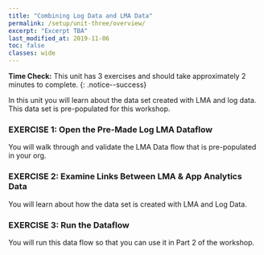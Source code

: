 ```yaml
---
title: "Combining Log Data and LMA Data"
permalink: /setup/unit-three/overview/
excerpt: "Excerpt TBA"
last_modified_at: 2019-11-06
toc: false
classes: wide
---
```


**Time Check:** This unit has 3 exercises and should take approximately 2 minutes to complete.
{: .notice--success}

In this unit you will learn about the data set created with LMA and log data. This data set is pre-populated for this workshop.  

### EXERCISE 1: Open the Pre-Made Log LMA Dataflow
You will walk through and validate the LMA Data flow that is pre-populated in your org. 

### EXERCISE 2: Examine Links Between LMA & App Analytics Data
You will learn about how the data set is created with LMA and Log Data. 

### EXERCISE 3: Run the Dataflow
You will run this data flow so that you can use it in Part 2 of the workshop. 
